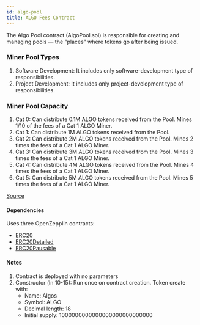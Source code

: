 ```yaml
---
id: algo-pool
title: ALGO Fees Contract
---
```


The Algo Pool contract (AlgoPool.sol) is responsible for creating and managing pools — the "places" where tokens go after being issued.

### Miner Pool Types
1. Software Development: It includes only software-development type of responsibilities.  
2. Project Development: It includes only project-development type of responsibilities.

### Miner Pool Capacity

1. Cat 0: Can distribute 0.1M ALGO tokens received from the Pool. Mines 1/10 of the fees of a Cat 1 ALGO Miner.
2. Cat 1: Can distribute 1M ALGO tokens received from the Pool.
3. Cat 2: Can distribute 2M ALGO tokens received from the Pool. Mines 2 times the fees of a Cat 1 ALGO Miner.
4. Cat 3: Can distribute 3M ALGO tokens received from the Pool. Mines 3 times the fees of a Cat 1 ALGO Miner.
5. Cat 4: Can distribute 4M ALGO tokens received from the Pool. Mines 4 times the fees of a Cat 1 ALGO Miner.
6. Cat 5: Can distribute 5M ALGO tokens received from the Pool. Mines 5 times the fees of a Cat 1 ALGO Miner.

[Source](https://github.com/Superalgos/ALGOToken/blob/master/labs/algo-erc20-token/src/AdvancedAlgos.AlgoToken.AlgoErc20Token/SmartContracts/src/AlgoTokenV1.sol)

#### Dependencies
Uses three OpenZepplin contracts:

- [ERC20](https://openzeppelin.org/api/docs/token_ERC20_ERC20.html)
- [ERC20Detailed](https://openzeppelin.org/api/docs/token_ERC20_ERC20Detailed.html)
- [ERC20Pausable](https://openzeppelin.org/api/docs/token_ERC20_ERC20Pausable.html)

#### Notes

1. Contract is deployed with no parameters
2. Constructor (ln 10-15): Run once on contract creation. Token create with:
	- Name: Algos
	- Symbol: ALGO
	- Decimal length: 18
	- Initial supply: 1000000000000000000000000000
